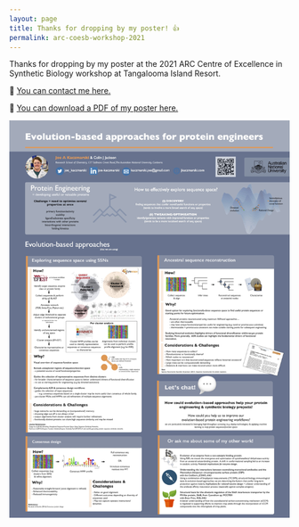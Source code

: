 ```yaml
---
layout: page
title: Thanks for dropping by my poster! 👍
permalink: arc-coesb-workshop-2021
---
```


Thanks for dropping by my poster at the 2021 ARC Centre of Excellence in Synthetic Biology workshop at Tangalooma Island Resort. 

💬 [You can contact me here.](contact)

💾 [You can download a PDF of my poster here.]({{jkaczmarski.com}}/assets/2021_ARC-SynBio-Workshop_POSTER.pdf)

![image](/assets/img/posters/2021_ARC-SynBio-Workshop_POSTER.jpg)
